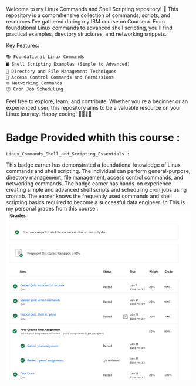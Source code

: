 Welcome to my Linux Commands and Shell Scripting repository! 🚀 This repository is a comprehensive collection of commands, scripts, and resources I've gathered during my IBM course on Coursera. From foundational Linux commands to advanced shell scripting, you'll find practical examples, directory structures, and networking snippets.

Key Features:

    📚 Foundational Linux Commands
    🖥️ Shell Scripting Examples (Simple to Advanced)
    📂 Directory and File Management Techniques
    🔐 Access Control Commands and Permissions
    🌐 Networking Commands
    🕒 Cron Job Scheduling

Feel free to explore, learn, and contribute. Whether you're a beginner or an experienced user, this repository aims to be a valuable resource on your Linux journey. Happy coding! 👩‍💻👨‍💻
# Badge Provided whith this course : 
    Linux_Commands_Shell_and_Scripting_Essentials :
This badge earner has demonstrated a foundational knowledge of Linux commands and shell scripting. The individual can perform general-purpose, directory management, file management, access control commands, and networking commands. The badge earner has hands-on experience creating simple and advanced shell scripts and scheduling cron jobs using crontab. The earner knows the frequently used commands and shell scripting basics required to become a successful data engineer. \n
This is my personal grades from this course :
![Alt text](FinalGrades.png)
